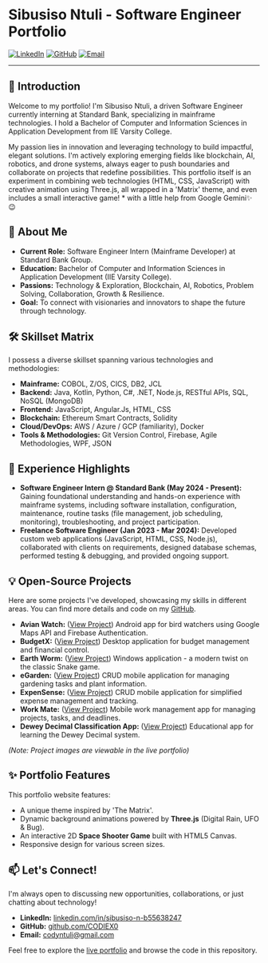 # Sibusiso Ntuli - Software Engineer Portfolio

[![LinkedIn](https://img.shields.io/badge/LinkedIn-Sibusiso%20Ntuli-blue?style=flat&logo=linkedin)](https://linkedin.com/in/sibusiso-ntuli-b55638247)
[![GitHub](https://img.shields.io/badge/GitHub-CODIEX0-lightgrey?style=flat&logo=github)](https://github.com/CODIEX0)
[![Email](https://img.shields.io/badge/Email-codyntuli%40gmail.com-red?style=flat&logo=gmail)](mailto:codyntuli@gmail.com)

---

## 👋 Introduction

Welcome to my portfolio! I'm Sibusiso Ntuli, a driven Software Engineer currently interning at Standard Bank, specializing in mainframe technologies. I hold a Bachelor of Computer and Information Sciences in Application Development from IIE Varsity College.

My passion lies in innovation and leveraging technology to build impactful, elegant solutions. I'm actively exploring emerging fields like blockchain, AI, robotics, and drone systems, always eager to push boundaries and collaborate on projects that redefine possibilities. This portfolio itself is an experiment in combining web technologies (HTML, CSS, JavaScript) with creative animation using Three.js, all wrapped in a 'Matrix' theme, and even includes a small interactive game! * with a little help from Google Gemini✨ 😉

## 🚀 About Me

* **Current Role:** Software Engineer Intern (Mainframe Developer) at Standard Bank Group.
* **Education:** Bachelor of Computer and Information Sciences in Application Development (IIE Varsity College).
* **Passions:** Technology & Exploration, Blockchain, AI, Robotics, Problem Solving, Collaboration, Growth & Resilience.
* **Goal:** To connect with visionaries and innovators to shape the future through technology.

## 🛠️ Skillset Matrix

I possess a diverse skillset spanning various technologies and methodologies:

* **Mainframe:** COBOL, Z/OS, CICS, DB2, JCL
* **Backend:** Java, Kotlin, Python, C#, .NET, Node.js, RESTful APIs, SQL, NoSQL (MongoDB)
* **Frontend:** JavaScript, Angular.Js, HTML, CSS
* **Blockchain:** Ethereum Smart Contracts, Solidity
* **Cloud/DevOps:** AWS / Azure / GCP (familiarity), Docker
* **Tools & Methodologies:** Git Version Control, Firebase, Agile Methodologies, WPF, JSON

## 💼 Experience Highlights

* **Software Engineer Intern @ Standard Bank (May 2024 - Present):** Gaining foundational understanding and hands-on experience with mainframe systems, including software installation, configuration, maintenance, routine tasks (file management, job scheduling, monitoring), troubleshooting, and project participation.
* **Freelance Software Engineer (Jan 2023 - Mar 2024):** Developed custom web applications (JavaScript, HTML, CSS, Node.js), collaborated with clients on requirements, designed database schemas, performed testing & debugging, and provided ongoing support.

## 💡 Open-Source Projects

Here are some projects I've developed, showcasing my skills in different areas. You can find more details and code on my [GitHub](https://github.com/CODIEX0).

* **Avian Watch:** ([View Project](https://github.com/CODIEX0/AvianWatch)) Android app for bird watchers using Google Maps API and Firebase Authentication.
* **BudgetX:** ([View Project](https://github.com/CODIEX0/BudgetX)) Desktop application for budget management and financial control.
* **Earth Worm:** ([View Project](https://github.com/CODIEX0/earth-worm)) Windows application - a modern twist on the classic Snake game.
* **eGarden:** ([View Project](https://github.com/CODIEX0/EGarden)) CRUD mobile application for managing gardening tasks and plant information.
* **ExpenSense:** ([View Project](https://github.com/CODIEX0/ExpenSense)) CRUD mobile application for simplified expense management and tracking.
* **Work Mate:** ([View Project](https://github.com/CODIEX0/WorkMateX)) Mobile work management app for managing projects, tasks, and deadlines.
* **Dewey Decimal Classification App:** ([View Project](https://github.com/CODIEX0/DeweyDecimalClassification)) Educational app for learning the Dewey Decimal system.

*(Note: Project images are viewable in the live portfolio)*

## ✨ Portfolio Features

This portfolio website features:

* A unique theme inspired by 'The Matrix'.
* Dynamic background animations powered by **Three.js** (Digital Rain, UFO & Bug).
* An interactive 2D **Space Shooter Game** built with HTML5 Canvas.
* Responsive design for various screen sizes.

## 📫 Let's Connect!

I'm always open to discussing new opportunities, collaborations, or just chatting about technology!

* **LinkedIn:** [linkedin.com/in/sibusiso-n-b55638247](https://linkedin.com/in/sibusiso-n-b55638247)
* **GitHub:** [github.com/CODIEX0](https://github.com/CODIEX0)
* **Email:** [codyntuli@gmail.com](mailto:codyntuli@gmail.com)

Feel free to explore the [live portfolio](https://codiex0.github.io/portfolio/) and browse the code in this repository.



